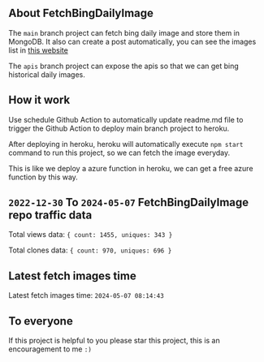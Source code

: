 ## About FetchBingDailyImage

The `main` branch project can fetch bing daily image and store them in MongoDB.
It also can create a post automatically, you can see the images list in [this website](https://oursalbum.netlify.app)

The `apis` branch project can expose the apis so that we can get bing historical daily images.

## How it work

Use schedule Github Action to automatically update readme.md file to trigger the Github Action to deploy main branch project to heroku.

After deploying in heroku, heroku will automatically execute `npm start` command to run this project, so we can fetch the image everyday.

This is like we deploy a azure function in heroku, we can get a free azure function by this way.

## `2022-12-30` To `2024-05-07` FetchBingDailyImage repo traffic data

Total views data: `{ count: 1455, uniques: 343 }`

Total clones data: `{ count: 970, uniques: 696 }`

## Latest fetch images time

Latest fetch images time: `2024-05-07 08:14:43`

## To everyone

If this project is helpful to you please star this project, this is an encouragement to me `:)`



